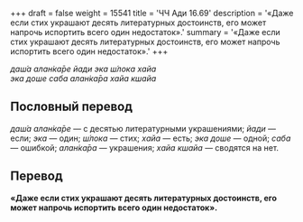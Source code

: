 +++
draft = false
weight = 15541
title = 'ЧЧ Ади 16.69'
description = '«Даже если стих украшают десять литературных достоинств, его может напрочь испортить всего один недостаток».'
summary = '«Даже если стих украшают десять литературных достоинств, его может напрочь испортить всего один недостаток».'
+++

_даш́а алан̇ка̄ре йади эка ш́лока хайа  
эка доше саба алан̇ка̄ра хайа кшайа_

## Пословный перевод

_даш́а_ _алан̇ка̄ре_ — с десятью литературными украшениями; _йади_ — если; _эка_ — один; _ш́лока_ — стих; _хайа_ — есть; _эка_ _доше_ — одной; _саба_ — ошибкой; _алан̇ка̄ра_ — украшения; _хайа_ _кшайа_ — сводятся на нет.

## Перевод

**«Даже если стих украшают десять литературных достоинств, его может напрочь испортить всего один недостаток».**
